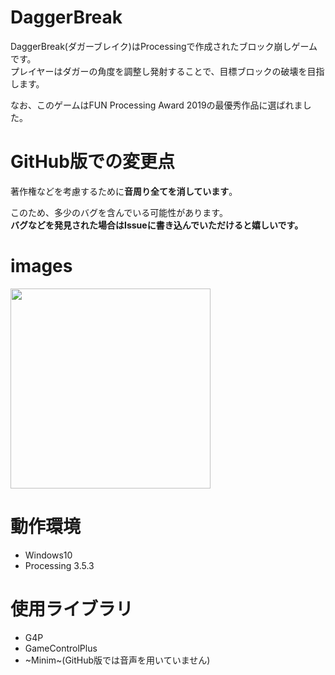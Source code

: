 # DaggerBreak
DaggerBreak(ダガーブレイク)はProcessingで作成されたブロック崩しゲームです。   
プレイヤーはダガーの角度を調整し発射することで、目標ブロックの破壊を目指します。
   
なお、このゲームはFUN Processing Award 2019の最優秀作品に選ばれました。

# GitHub版での変更点
著作権などを考慮するために**音周り全てを消しています**。
   
このため、多少のバグを含んでいる可能性があります。   
**バグなどを発見された場合はIssueに書き込んでいただけると嬉しいです。**
   


# images
<img src="https://user-images.githubusercontent.com/49768768/73201783-1eb33580-417d-11ea-8eae-8f4a759a30a7.JPG" width="320px">

# 動作環境
 - Windows10
 - Processing 3.5.3
 
# 使用ライブラリ
 - G4P
 - GameControlPlus
 - ~Minim~(GitHub版では音声を用いていません)
